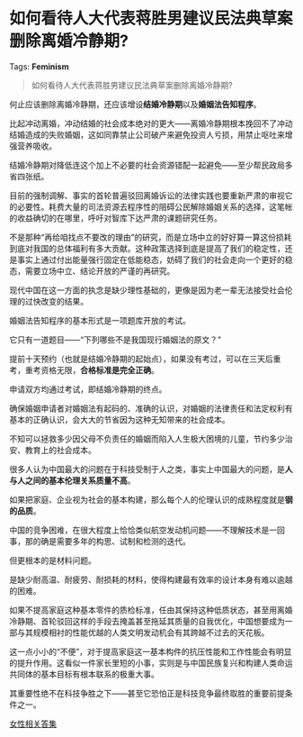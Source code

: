 # 如何看待人大代表蒋胜男建议民法典草案删除离婚冷静期?

Tags: **Feminism**

> 如何看待人大代表蒋胜男建议民法典草案删除离婚冷静期?

何止应该删除离婚冷静期，还应该增设**结婚冷静期**以及**婚姻法告知程序**。

比起冲动离婚，冲动结婚的社会成本绝对的更大——离婚冷静期根本挽回不了冲动结婚造成的失败婚姻，这如同靠禁止公司破产来避免投资人亏损，用禁止呕吐来增强营养吸收。

结婚冷静期对降低连这个加上不必要的社会资源错配一起避免——至少帮民政局多省四张纸。

目前的强制调解、事实的首轮普遍驳回离婚诉讼的法律实践也要重新严肃的审视它的必要性。耗费大量的司法资源去程序性的阻碍公民解除婚姻关系的选择，这笔帐的收益确切的在哪里，呼吁对智库下达严肃的课题研究任务。

不是那种“再给咱找点不要改的理由”的研究，而是立场中立的好好算一算这份损耗到底对我国的总体福利有多大贡献。这种政策选择到底是提高了我们的稳定性，还是事实上通过付出能量强行固定在低能稳态，妨碍了我们的社会走向一个更好的稳态，需要立场中立、结论开放的严谨的再研究。

现代中国在这一方面的执念是缺少理性基础的，更像是因为老一辈无法接受社会伦理的过快改变的结果。

婚姻法告知程序的基本形式是一项题库开放的考试。

它只有一道题目——“下列哪些不是我国现行婚姻法的原文？”

提前十天预约（也就是结婚冷静期的起始点），如果没有考过，可以在三天后重考，重考资格无限，**合格标准是完全正确**。

申请双方均通过考试，即结婚冷静期的终点。

确保婚姻申请者对婚姻法有起码的、准确的认识，对婚姻的法律责任和法定权利有基本的正确认识，会大大的节省因为这种无知带来的社会成本。

不知可以拯救多少因父母不负责任的婚姻而陷入人生极大困境的儿童，节约多少治安、教育上的社会成本。

很多人认为中国最大的问题在于科技受制于人之类，事实上中国最大的问题，是**人与人之间的基本伦理关系质量不高**。

如果把家庭、企业视为社会的基本构建，那么每个人的伦理认识的成熟程度就是**钢的品质**。

中国的竞争困难，在很大程度上恰恰类似航空发动机问题——不理解技术是一回事，那的确是需要多年的构思、试制和检测的迭代。

但更根本的是材料问题。

是缺少耐高温、耐疲劳、耐损耗的材料，使得构建最有效率的设计本身有难以逾越的困难。

如果不提高家庭这种基本零件的质检标准，任由其保持这种低质状态，甚至用离婚冷静期、首轮驳回这样的手段去掩盖甚至拖延其质量的自我优化，中国想要成为一部与其规模相衬的性能优越的人类文明发动机会有其跨越不过去的天花板。

这一点小小的“不便”，对于提高家庭这一基本构件的抗压性能和工作性能会有明显的提升作用。这看似一件家长里短的小事，实则是与中国民族复兴和构建人类命运共同体的基本目标有根本联系的极重大事。

其重要性绝不在科技争胜之下——甚至它恐怕正是科技竞争最终取胜的重要前提条件之一。

[女性相关答集](https://zhihu.com/collection/369876193)

